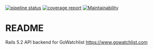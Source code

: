 [![pipeline status](https://gitlab.com/stephenbaidu/gowatchlist-api/badges/master/pipeline.svg)](https://gitlab.com/stephenbaidu/gowatchlist-api/commits/master)
[![coverage report](https://gitlab.com/stephenbaidu/gowatchlist-api/badges/master/coverage.svg)](https://gitlab.com/stephenbaidu/gowatchlist-api/commits/master)
[![Maintainability](https://api.codeclimate.com/v1/badges/dce4dc2a9c667391b541/maintainability)](https://codeclimate.com/github/stephenbaidu/gowatchlist-api/maintainability)

# README

Rails 5.2 API backend for GoWatchlist https://www.gowatchlist.com
